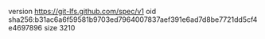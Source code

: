 version https://git-lfs.github.com/spec/v1
oid sha256:b31ac6a6f59581b9703ed7964007837aef391e6ad7d8be7721dd5cf4e4697896
size 3210
